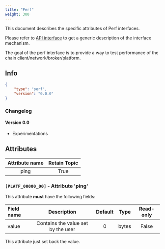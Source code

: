 ```yaml
---
title: "Perf"
weight: 300
---
```


This document describes the specific attributes of Perf interfaces.

Please refer to [API interface](/docs/mqtt/core.md) to get a generic description of the interface mechanism.

The goal of the perf interface is to provide a way to test performance of the chain client/network/broker/platform.

## Info

```json
{
    "type": "perf",
    "version": "0.0.0"
}
```

### Changelog

#### Version 0.0

- Experimentations

## Attributes

| Attribute name | Retain Topic |
| :------------: | :----------: |
|    ping        |     True     |

### `[PLATF_00000_00]` - Attribute 'ping'

This attribute **must** have the following fields:

| Field name |            Description             | Default | Type  | Read-only |
| :--------- | :--------------------------------: | :-----: | :---: | :-------: |
| value      | Contains the value set by the user |    0    | bytes |   False   |

This attribute just set back the value.
